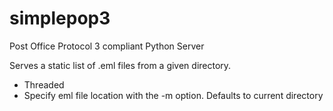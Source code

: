# simplepop3
Post Office Protocol 3 compliant Python Server

Serves a static list of .eml files from a given directory. 

* Threaded
* Specify eml file location with the -m option. Defaults to current directory
